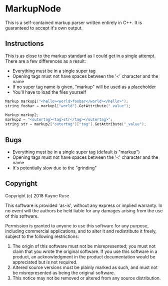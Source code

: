 MarkupNode
===

This is a self-contained markup parser written entirely in C++. It is guaranteed to accept it's own output.

Instructions
---

This is as close to the markup standard as I could get in a single attempt. There are a few differences as a result:

* Everything must be in a single super tag
* Opening tags must not have spaces between the '<' character and the name
* If no super tag name is given, "markup" will be used as a placeholder
* You'll have to load the files yourself

```C++
Markup markup1("<hello><world>foobar</world></hello>");
string foobar = markup1["world"].GetAttribute("_value");

Markup markup2;
markup2 = "<outertag><tag>str</tag></outertag>";
string str = markup2["outertag"]["tag"].GetAttribute("_value");
```

Bugs
---

* Everything must be in a single super tag (default is "markup")
* Opening tags must not have spaces between the '<' character and the name
* It's potentially slow due to the "grinding"

Copyright
---

Copyright (c) 2018 Kayne Ruse

This software is provided 'as-is', without any express or implied warranty. In no event will the authors be held liable for any damages arising from the use of this software.

Permission is granted to anyone to use this software for any purpose, including commercial applications, and to alter it and redistribute it freely, subject to the following restrictions:

1. The origin of this software must not be misrepresented; you must not claim that you wrote the original software. If you use this software in a product, an acknowledgment in the product documentation would be appreciated but is not required.
2. Altered source versions must be plainly marked as such, and must not be misrepresented as being the original software.
3. This notice may not be removed or altered from any source distribution.